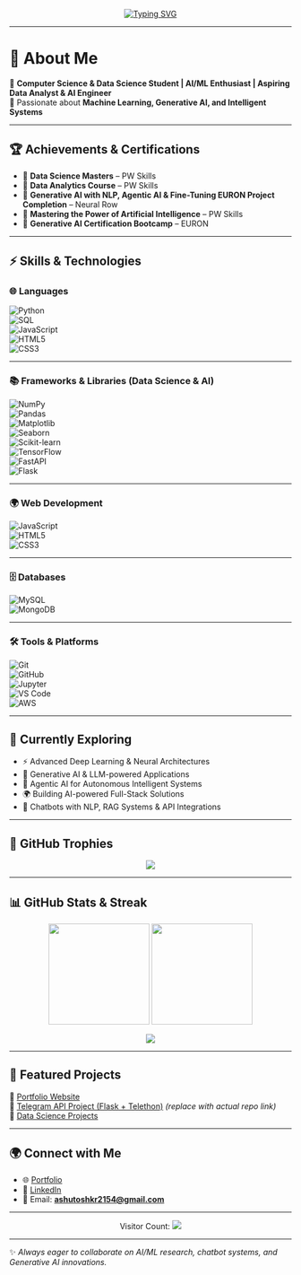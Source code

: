 <!-- Typing SVG Banner -->
<p align="center">
  <a href="https://github.com/ashutoshkr2154">
    <img src="https://readme-typing-svg.demolab.com?font=Fira+Code&pause=1000&color=F78E1E&center=true&vCenter=true&width=600&lines=Hi+I'm+Ashutosh+Kumar+👋;AI+%26+ML+Enthusiast+🤖;Data+Science+%26+Analytics+Specialist📊;Generative+AI+%7C+Agentic+AI+%7C+LLMs;Always+Learning+%26+Building+💡" alt="Typing SVG" />
  </a>
</p>

---

# 👋 About Me  
🚀 **Computer Science & Data Science Student | AI/ML Enthusiast | Aspiring Data Analyst & AI Engineer**  
🎯 Passionate about **Machine Learning, Generative AI, and Intelligent Systems**  

---

## 🏆 Achievements & Certifications  
- 📜 **Data Science Masters** – PW Skills  
- 📜 **Data Analytics Course** – PW Skills  
- 📜 **Generative AI with NLP, Agentic AI & Fine-Tuning EURON Project Completion** – Neural Row  
- 📜 **Mastering the Power of Artificial Intelligence** – PW Skills  
- 📜 **Generative AI Certification Bootcamp** – EURON  

---

## ⚡ Skills & Technologies  

### 🌐 Languages  
![Python](https://img.shields.io/badge/Python-3776AB?style=for-the-badge&logo=python&logoColor=white)  
![SQL](https://img.shields.io/badge/SQL-003B57?style=for-the-badge&logo=databricks&logoColor=white)  
![JavaScript](https://img.shields.io/badge/JavaScript-F7DF1E?style=for-the-badge&logo=javascript&logoColor=black)  
![HTML5](https://img.shields.io/badge/HTML5-E34F26?style=for-the-badge&logo=html5&logoColor=white)  
![CSS3](https://img.shields.io/badge/CSS3-1572B6?style=for-the-badge&logo=css3&logoColor=white)  

---

### 📚 Frameworks & Libraries (Data Science & AI)  
![NumPy](https://img.shields.io/badge/Numpy-013243?style=for-the-badge&logo=numpy&logoColor=white)  
![Pandas](https://img.shields.io/badge/Pandas-150458?style=for-the-badge&logo=pandas&logoColor=white)  
![Matplotlib](https://img.shields.io/badge/Matplotlib-003B57?style=for-the-badge&logo=plotly&logoColor=white)  
![Seaborn](https://img.shields.io/badge/Seaborn-2E5D8D?style=for-the-badge&logoColor=white)  
![Scikit-learn](https://img.shields.io/badge/Scikit--learn-F7931E?style=for-the-badge&logo=scikitlearn&logoColor=white)  
![TensorFlow](https://img.shields.io/badge/TensorFlow-FF6F00?style=for-the-badge&logo=tensorflow&logoColor=white)  
![FastAPI](https://img.shields.io/badge/FastAPI-009688?style=for-the-badge&logo=fastapi&logoColor=white)  
![Flask](https://img.shields.io/badge/Flask-000000?style=for-the-badge&logo=flask&logoColor=white)  

---

### 🌍 Web Development  
![JavaScript](https://img.shields.io/badge/JavaScript-F7DF1E?style=for-the-badge&logo=javascript&logoColor=black)  
![HTML5](https://img.shields.io/badge/HTML5-E34F26?style=for-the-badge&logo=html5&logoColor=white)  
![CSS3](https://img.shields.io/badge/CSS3-1572B6?style=for-the-badge&logo=css3&logoColor=white)  

---

### 🗄️ Databases  
![MySQL](https://img.shields.io/badge/MySQL-4479A1?style=for-the-badge&logo=mysql&logoColor=white)  
![MongoDB](https://img.shields.io/badge/MongoDB-4EA94B?style=for-the-badge&logo=mongodb&logoColor=white)  

---

### 🛠️ Tools & Platforms  
![Git](https://img.shields.io/badge/Git-F05033?style=for-the-badge&logo=git&logoColor=white)  
![GitHub](https://img.shields.io/badge/GitHub-181717?style=for-the-badge&logo=github&logoColor=white)  
![Jupyter](https://img.shields.io/badge/Jupyter-F37626?style=for-the-badge&logo=jupyter&logoColor=white)  
![VS Code](https://img.shields.io/badge/VS%20Code-0078D4?style=for-the-badge&logo=visual-studio-code&logoColor=white)  
![AWS](https://img.shields.io/badge/AWS-FF9900?style=for-the-badge&logo=amazon-aws&logoColor=white)  

---

## 🌱 Currently Exploring  
- ⚡ Advanced Deep Learning & Neural Architectures  
- 🤖 Generative AI & LLM-powered Applications  
- 🧠 Agentic AI for Autonomous Intelligent Systems  
- 🌍 Building AI-powered Full-Stack Solutions  
- 💬 Chatbots with NLP, RAG Systems & API Integrations  

---

## 🏅 GitHub Trophies  
<p align="center">
  <img src="https://github-profile-trophy.vercel.app/?username=ashutoshkr2154&theme=radical&no-frame=true&margin-w=15&margin-h=15" />
</p>

---

## 📊 GitHub Stats & Streak  
<p align="center">
  <img src="https://github-readme-stats.vercel.app/api?username=ashutoshkr2154&show_icons=true&theme=radical" height="180px"/>
  <img src="https://github-readme-streak-stats.herokuapp.com/?user=ashutoshkr2154&theme=radical" height="180px"/>
</p>

<p align="center">
  <img src="https://github-readme-stats.vercel.app/api/top-langs/?username=ashutoshkr2154&layout=compact&theme=radical" />
</p>

---

## 📌 Featured Projects  
🔹 [Portfolio Website](https://ashutoshkr2154.github.io/Portfolio/)  
🔹 [Telegram API Project (Flask + Telethon)](https://github.com/ashutoshkr2154) *(replace with actual repo link)*  
🔹 [Data Science Projects](https://github.com/ashutoshkr2154?tab=repositories)  

---

## 🌍 Connect with Me  
- 🌐 [Portfolio](https://ashutoshkr2154.github.io/Portfolio/)  
- 💼 [LinkedIn](https://www.linkedin.com/in/ashutosh-kumar-122327245/)  
- 📧 Email: **ashutoshkr2154@gmail.com**  

---

<p align="center"> 
  Visitor Count:  
  <img src="https://profile-counter.glitch.me/ashutoshkr2154/count.svg" />
</p>

---

✨ *Always eager to collaborate on AI/ML research, chatbot systems, and Generative AI innovations.*  

